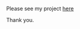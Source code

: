 Please see my project [here](https://github.com/yl3296/yl3296.github.io/blob/master/_posts/2015-03-24-chart%20critique.md)

Thank you. 
